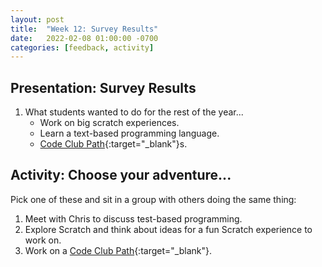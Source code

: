 ```yaml
---
layout: post
title:  "Week 12: Survey Results"
date:   2022-02-08 01:00:00 -0700
categories: [feedback, activity]
---
```


## Presentation: Survey Results

1. What students wanted to do for the rest of the year...
    * Work on big scratch experiences.
    * Learn a text-based programming language.
    * [Code Club Path](https://projects.raspberrypi.org/en/paths){:target="_blank"}s.

## Activity: Choose your adventure...

Pick one of these and sit in a group with others doing the same thing:

1. Meet with Chris to discuss test-based programming.
2. Explore Scratch and think about ideas for a fun Scratch experience to work on.
3. Work on a [Code Club Path](https://projects.raspberrypi.org/en/paths){:target="_blank"}.

